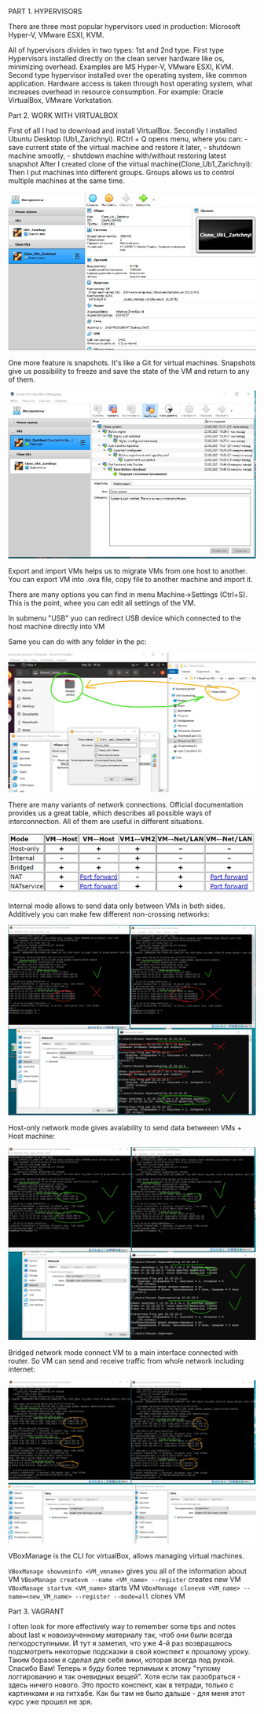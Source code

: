 PART 1. HYPERVISORS

There are three most popular hypervisors used in production: Microsoft Hyper-V, VMware ESXI, KVM.

All of hypervisors divides in two types: 1st and 2nd type. 
First type Hypervisors installed directly on the clean server hardware like os, minimizing overhead. Examples are MS Hyper-V, VMware ESXI, KVM.
Second type hypervisor installed over the operating system, like common application. Hardware access is taken through host operating system, what increases overhead in resource consumption. For example: Oracle VirtualBox, VMware Vorkstation.

Part 2. WORK WITH VIRTUALBOX

First of all I had to download and install VirtualBox. 
Secondly I installed Ubuntu Desktop (Ub1_Zarichnyi). 
RCtrl + Q opens menu, where you can: 
	- save current state of the virtual machine and restore it later, 
	- shutdown machine smootly,
	- shutdown machine with/without restoring latest snapshot
After I created clone of the virtual machine(Clone_Ub1_Zarichnyi):
Then I put machines into different groups. Groups allows us to control multiple machines at the same time.

![1.7](screenshots/1.7.jpg)

One more feature is snapshots. It's like a Git for virtual machines. Snapshots give us possibility to freeze and save the state of the VM and return to any of them.

![1.8](screenshots/1.8.jpg)

Export and import VMs helps us to migrate VMs from one host to another. 
You can export VM into .ova file, copy file to another machine and import it.

There are many options you can find in menu Machine->Settings (Ctrl+S). 
This is the point, whee you can edit all settings of the VM.

In submenu "USB" yuo can redirect USB device which connected to the host machine directly into VM

Same you can do with any folder in the pc:

![2.3](screenshots/2.3.jpg)

There are many variants of network connections. Official documentation provides us a great table, which describes all possible ways of interconnection. All of them are useful in different situations.

![2.4](screenshots/net_modes.jpg)

Internal mode allows to send data only between VMs in both sides. Additively you can make few different non-crossing networks:

![internal_mode](screenshots/2.4_Internal.jpg)

Host-only network mode gives avalability to send data betweeen VMs + Host machine:

![host-only](screenshots/2.4_host_only.jpg)


Bridged network mode connect VM to a main interface connected with router. So VM can send and receive traffic from whole network including internet:

![bridged](screenshots/2.4_br.jpg)

VBoxManage is the CLI for virtualBox, allows managing virtual machines. 

```VBoxManage showvminfo <VM_vmname>``` gives you all of the information about VM
```VBoxManage createvm --name <VM_name> --register``` creates new VM
```VBoxManage startvm <VM_name>``` starts VM
```VBoxManage clonevm <VM_name> --name=<new_VM_name> --register --mode=all``` clones VM


Part 3. VAGRANT












I often look for more effectively way to remember some tips and notes about last к новоизученному материалу так, чтоб они были всегда легкодоступными. И тут я заметил, что уже 4-й раз возвращаюсь подсмотреть некоторые подсказки в свой конспект к прошлому уроку. Таким боразом я сделал для себя вики, которая всегда под рукой. Спасибо Вам! Теперь я буду более терпимым к этому "тупому логгированию и так очевидных вещей".
Хотя если так разобраться - здесь ничего нового. Это просто конспект, как в тетради, только с картинками и на гитхабе. Как бы там не было дальше - для меня этот курс уже прошел не зря.